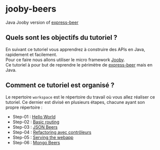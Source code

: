 # jooby-beers

Java Jooby version of [express-beer](https://github.com/LostInBrittany/express-beers)

## Quels sont les objectifs du tutoriel ?

En suivant ce tutoriel vous apprendrez à construire des APIs en Java, rapidement et facilement.  
Pour ce faire nous allons utiliser le micro framework [Jooby](https://jooby.org).  
Ce tutoriel à pour but de reprendre le périmètre de [express-beer](https://github.com/LostInBrittany/express-beers) mais en Java.

## Comment ce tutoriel est organisé ?

Le repertoire `workspace` est le répertoire du travail où vous allez réaliser ce tutoriel. Ce dernier est divisé en plusieurs étapes, chacune ayant son propre répertoire :  

- Step-01 : [Hello World](./step-01)
- Step-02 : [Basic routing](./step-02)
- Step-03 : [JSON Beers](./step-03)
- Step-04 : [Refactoring avec contrôleurs](./step-04)
- Step-05 : [Serving the webapp](./step-05)
- Step-06 : [Mongo Beers](./step-06)  

